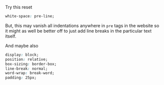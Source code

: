 Try this reset

```css
white-space: pre-line;
```

But, this may vanish all indentations anywhere in `pre` tags in the website so it might as well be better off to just add line breaks in the particular text itself.

And maybe also

```css
display: block;
position: relative;
box-sizing: border-box;
line-break: normal;
word-wrap: break-word;
padding: 25px;
```
